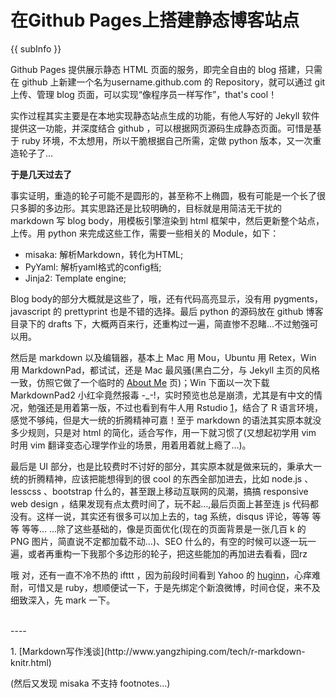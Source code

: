 <conf style='display:none'>
title: 在Github Pages上搭建静态博客站点
cate: magic
permalink: http://sniky.github.com/magic/How-blog-on-github-pages.html
tags: git, python
author: me
</conf>

在Github Pages上搭建静态博客站点
====
{{ subInfo }}

Github Pages 提供展示静态 HTML 页面的服务，即完全自由的 blog 搭建，只需在 github 上新建一个名为username.github.com 的 Repository，就可以通过 git 上传、管理 blog 页面，可以实现“像程序员一样写作”，that's cool！

实作过程其实主要是在本地实现静态站点生成的功能，有他人写好的 Jekyll 软件提供这一功能，并深度结合 github ，可以根据网页源码生成静态页面。可惜是基于 ruby 环境，不太想用，所以干脆根据自己所需，定做 python 版本，又一次重造轮子了…

**于是几天过去了**

事实证明，重造的轮子可能不是圆形的，甚至称不上椭圆，极有可能是一个长了很只多脚的多边形。其实思路还是比较明确的，目标就是用简洁无干扰的 markdown 写 blog body，用模板引擎渲染到 html 框架中，然后更新整个站点，上传。用 python 来完成这些工作，需要一些相关的 Module，如下：

* misaka: 解析Markdown，转化为HTML;
* PyYaml: 解析yaml格式的config档;
* Jinja2: Template engine;

Blog body的部分大概就是这些了，哦，还有代码高亮显示，没有用 pygments，javascript 的 prettyprint 也是不错的选择。最后 python 的源码放在 github 博客目录下的 drafts 下，大概两百来行，还重构过一遍，简直惨不忍睹…不过勉强可以用。

然后是 markdown 以及编辑器，基本上 Mac 用 Mou，Ubuntu 用 Retex，Win 用 MarkdownPad，都试试，还是 Mac 最风骚(黑白二分，与 Jekyll 主页的风格一致，仿照它做了一个临时的 [About Me](/ext/about.html) 页)；Win 下面以一次下载 MarkdownPad2 小红伞竟然报毒 -_-!，实时预览也总是崩溃，尤其是有中文的情况，勉强还是用着第一版，不过也看到有牛人用 Rstudio [1](#footnote1)，结合了 R 语言环境，感觉不够纯，但是大一统的折腾精神可嘉！至于 markdown 的语法其实原本就没多少规则，只是对 html 的简化，适合写作，用一下就习惯了(又想起初学用 vim 时用 vim 翻译变态心理学作业的场景，用着用着就上瘾了…)。

最后是 UI 部分，也是比较费时不讨好的部分，其实原本就是做来玩的，秉承大一统的折腾精神，应该把能想得到的很 cool 的东西全部加进去，比如 node.js 、 lesscss 、bootstrap 什么的，甚至跟上移动互联网的风潮，搞搞 responsive web design ，结果发现有点太费时间了，玩不起…,最后页面上甚至连 js 代码都没有。这样一说，其实还有很多可以加上去的，tag 系统，disqus 评论，等等 等等 等等… …除了这些基础的，像是页面优化(现在的页面背景是一张几百 k 的 PNG 图片，简直说不定都加载不动…)、SEO 什么的，有空的时候可以逐一玩一遍，或者再重构一下我那个多边形的轮子，把这些能加的再加进去看看，囧rz

哦 对，还有一直不冷不热的 ifttt ，因为前段时间看到 Yahoo 的 [huginn](https://github.com/cantino/huginn)，心痒难耐，可惜又是 ruby，想顺便试一下，于是先绑定个新浪微博，时间仓促，来不及细致深入，先 mark 一下。

<br/>
----
<p id='footnote1'>1. [Markdown写作浅谈](http://www.yangzhiping.com/tech/r-markdown-knitr.html)</p>(然后又发现 misaka 不支持 footnotes…)